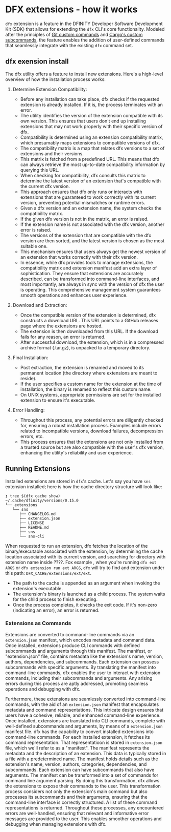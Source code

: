 # DFX extensions - how it works 

`dfx` extension is a feature in the DFINITY Developer Software Development Kit (SDK) that allows for extending the `dfx` CLI's core functionality. Modeled after the principles of [Git custom commands](https://mfranc.com/tools/git-custom-command/) and [Cargo's custom subcommands](https://doc.rust-lang.org/book/ch14-05-extending-cargo.html#extending-cargo-with-custom-commands), the feature enables the addition of user-defined commands that seamlessly integrate with the existing `dfx` command set. 

## dfx exension install

The dfx utility offers a feature to install new extensions. Here's a high-level overview of how the installation process works:

1. Determine Extension Compatibility:
    - Before any installation can take place, dfx checks if the requested extension is already installed. If it is, the process terminates with an error.
    - The utility identifies the version of the extension compatible with its own version. This ensures that users don't end up installing extensions that may not work properly with their specific version of dfx.
    - Compatibility is determined using an extension compatibility matrix, which presumably maps extensions to compatible versions of dfx.
    - The compatibility matrix is a map that relates dfx versions to a set of extensions and their versions.
    - This matrix is fetched from a predefined URL. This means that dfx can always retrieve the most up-to-date compatibility information by querying this URL.
    - When checking for compatibility, dfx consults this matrix to determine the latest version of an extension that's compatible with the current dfx version.
    - This approach ensures that dfx only runs or interacts with extensions that are guaranteed to work correctly with its current version, preventing potential mismatches or runtime errors.
    - Given a dfx version and an extension name, the system checks the compatibility matrix.
    - If the given dfx version is not in the matrix, an error is raised.
    - If the extension name is not associated with the dfx version, another error is raised.
    - The versions of the extension that are compatible with the dfx version are then sorted, and the latest version is chosen as the most suitable one.
    - This mechanism ensures that users always get the newest version of an extension that works correctly with their dfx version.
    - In essence, while dfx provides tools to manage extensions, the compatibility matrix and extension manifest add an extra layer of sophistication. They ensure that extensions are accurately described, can be transformed into command-line interfaces, and most importantly, are always in sync with the version of dfx the user is operating. This comprehensive management system guarantees smooth operations and enhances user experience.

2. Download and Extraction:
    - Once the compatible version of the extension is determined, dfx constructs a download URL. This URL points to a GitHub releases page where the extensions are hosted.
    - The extension is then downloaded from this URL. If the download fails for any reason, an error is returned.
    - After successful download, the extension, which is in a compressed archive format (.tar.gz), is unpacked to a temporary directory.

3. Final Installation:
    - Post extraction, the extension is renamed and moved to its permanent location (the directory where extensions are meant to reside).
    - If the user specifies a custom name for the extension at the time of installation, the binary is renamed to reflect this custom name.
    - On UNIX systems, appropriate permissions are set for the installed extension to ensure it's executable.

4. Error Handling:
    - Throughout this process, any potential errors are diligently checked for, ensuring a robust installation process. Examples include errors related to incompatible versions, download failures, decompression errors, etc.
    - This process ensures that the extensions are not only installed from a trusted source but are also compatible with the user's dfx version, enhancing the utility's reliability and user experience.

## Running Extensions

Installed extensions are stored in `dfx`'s cache. Let's say you have `sns` extension installed; here is how the cache directory structure will look like:
```console
❯ tree $(dfx cache show)
~/.cache/dfinity/versions/0.15.0
└── extensions
   └── sns
      ├── CHANGELOG.md
      ├── extension.json
      ├── LICENSE
      ├── README.md
      ├── sns
      └── sns-cli
```

When requested to run an extension, dfx fetches the location of the binary/executable associated with the extension, by determining the cache location associated with its current version, and searching for directory with extension name inside ????. Fox example , when you're running `dfx ext ARGS` or `dfx extension run ext ARGS`, `dfx` will try to find and extension under this path: `DFX_CACHE/extensions/ext/ext`. 


- The path to the cache is appended as an argument when invoking the extension's executable.
- The extension's binary is launched as a child process. The system waits for the child process to finish executing.
- Once the process completes, it checks the exit code. If it's non-zero (indicating an error), an error is returned.


### Extensions as Commands
Extensions are converted to command-line commands via an `extension.json` manifest, which encodes metadata and command data. Once installed, extensions produce CLI commands with defined subcommands and arguments through this manifest. The manifest, or "extension.json" file, contains metadata like the extension's name, version, authors, dependencies, and subcommands. Each extension can possess subcommands with specific arguments. By translating the manifest into command-line commands, dfx enables the user to interact with extension commands, including their subcommands and arguments. Any arising errors during this process are aptly addressed, promoting seamless operations and debugging with dfx.

Furthermore, these extensions are seamlessly converted into command-line commands, with the aid of an `extension.json` manifest that encapsulates metadata and command representations. This intricate design ensures that users have a cohesive, reliable, and enhanced command-line experience.
Once installed, extensions are translated into CLI commands, complete with well-defined subcommands and arguments, by means of a `extension.json` manifest file.
dfx has the capability to convert installed extensions into command-line commands.
For each installed extension, it fetches its command representation. That representatioon is stored in `extension.json` file, which we'll refer to as a "manifest". 
The manifest represents the metadata and the description of an extension. This data is typically stored in a file with a predetermined name.
The manifest holds details such as the extension's name, version, authors, categories, dependencies, and subcommands.
Each extension can have subcommands that also have arguments.
The manifest can be transformed into a set of commands for command line argument parsing. By doing this transformation, dfx allows the extensions to expose their commands to the user.
This transformation process considers not only the extension's main command but also processes its subcommands and their arguments, ensuring that the command-line interface is correctly structured.
A list of these command representations is returned.
Throughout these processes, any encountered errors are well-handled, ensuring that relevant and informative error messages are provided to the user. This enables smoother operations and debugging when managing extensions with dfx.
